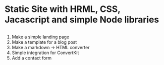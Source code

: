 # Static Site with HRML, CSS, Jacascript and simple Node libraries

##
1. Make a simple landing page
2. Make a template for a blog post
3. Make a markdown -> HTML converter
4. Simple integration for ConvertKit
5. Add a contact form